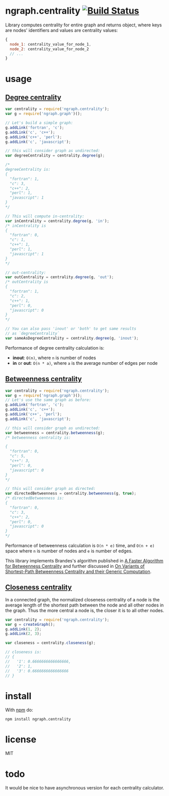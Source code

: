 # ngraph.centrality [![Build Status](https://travis-ci.org/anvaka/ngraph.centrality.svg)](https://travis-ci.org/anvaka/ngraph.centrality)

Library computes centrality for entire graph and returns object, where keys are
nodes' identifiers and values are centrality values:

``` javascript
{
  node_1: centrality_value_for_node_1,
  node_2: centrality_value_for_node_2
  // ...
}
```

# usage

## [Degree centrality](https://en.wikipedia.org/wiki/Centrality#Degree_centrality)

``` javascript
var centrality = require('ngraph.centrality');
var g = require('ngraph.graph')();

// Let's build a simple graph:
g.addLink('fortran', 'c');
g.addLink('c', 'c++');
g.addLink('c++', 'perl');
g.addLink('c', 'javascript');

// this will consider graph as undirected:
var degreeCentrality = centrality.degree(g);

/*
degreeCentrality is:
{
  "fortran": 1,
  "c": 3,
  "c++": 2,
  "perl": 1,
  "javascript": 1
}
*/

// This will compute in-centrality:
var inCentrality = centrality.degree(g, 'in');
/* inCentrality is 
{
  "fortran": 0,
  "c": 1,
  "c++": 1,
  "perl": 1,
  "javascript": 1
}
*/

// out-centrality:
var outCentrality = centrality.degree(g, 'out');
/* outCentrality is
{
  "fortran": 1,
  "c": 2,
  "c++": 1,
  "perl": 0,
  "javascript": 0
}
*/

// You can also pass 'inout' or 'both' to get same results
// as `degreeCentrality`
var sameAsDegreeCentrality = centrality.degree(g, 'inout');
```

Performance of degree centrality calculation is:

* **inout**: `O(n)`, where `n` is number of nodes
* **in** or **out**: `O(n * a)`, where `a` is the average number of edges per
node


## [Betweenness centrality](https://en.wikipedia.org/wiki/Betweenness_centrality)

``` javascript
var centrality = require('ngraph.centrality');
var g = require('ngraph.graph')();
// Let's use the same graph as before:
g.addLink('fortran', 'c');
g.addLink('c', 'c++');
g.addLink('c++', 'perl');
g.addLink('c', 'javascript');

// this will consider graph as undirected:
var betweenness = centrality.betweenness(g);
/* betweenness centrality is:

{
  "fortran": 0,
  "c": 5,
  "c++": 3,
  "perl": 0,
  "javascript": 0
}
*/

// this will consider graph as directed:
var directedBetweenness = centrality.betweenness(g, true);
/* directedBetweenness is:
{
  "fortran": 0,
  "c": 3,
  "c++": 2,
  "perl": 0,
  "javascript": 0
}
*/
```

Performance of betweenness calculation is `O(n * e)` time, and `O(n + e)` space
where `n` is number of nodes and `e` is number of edges.

This library implements Brandes's algorithm published in [A Faster Algorithm for Betweenness Centrality](http://www.inf.uni-konstanz.de/algo/publications/b-fabc-01.pdf)
and further discussed in [On Variants of Shortest-Path Betweenness
Centrality and their Generic Computation](http://www.inf.uni-konstanz.de/algo/publications/b-vspbc-08.pdf).

## [Closeness centrality](https://en.wikipedia.org/wiki/Closeness_centrality)

 In a connected graph, the normalized closeness centrality of a node is the average
 length of the shortest path between the node and all other nodes in the
 graph. Thus the more central a node is, the closer it is to all other nodes.

 ``` js
var centrality = require('ngraph.centrality');
var g = createGraph();
g.addLink(1, 2);
g.addLink(2, 3);

var closeness = centrality.closeness(g);

// closeness is: 
// { 
//   '1': 0.6666666666666666,
//   '2': 1,
//   '3': 0.6666666666666666
// }
 ```
 

# install

With [npm](https://npmjs.org) do:

```
npm install ngraph.centrality
```

# license

MIT

# todo

It would be nice to have asynchronous version for each centrality calculator.
